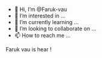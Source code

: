 - 👋 Hi, I’m @Faruk-vau
- 👀 I’m interested in ...
- 🌱 I’m currently learning ...
- 💞️ I’m looking to collaborate on ...
- 📫 How to reach me ...

<!---
Faruk-vau/Faruk-vau is a ✨ special ✨ repository because its `README.md` (this file) appears on your GitHub profile.
You can click the Preview link to take a look at your changes.
--->
Faruk vau is hear !
